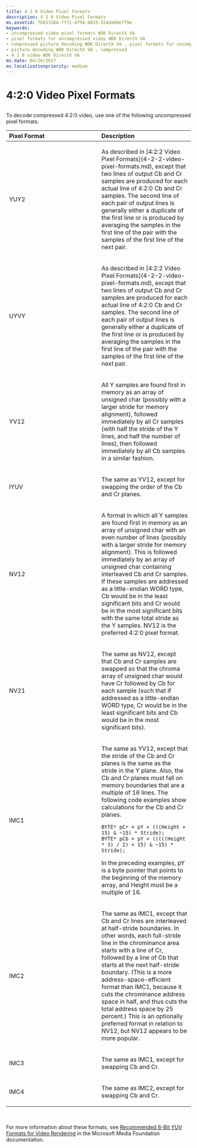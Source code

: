 ```yaml
---
title: 4 2 0 Video Pixel Formats
description: 4 2 0 Video Pixel Formats
ms.assetid: fb83336b-ff71-4f54-b833-324da60e7f9e
keywords:
- uncompressed video pixel formats WDK DirectX VA
- pixel formats for uncompressed video WDK DirectX VA
- compressed picture decoding WDK DirectX VA , pixel formats for uncompressed video
- picture decoding WDK DirectX VA , compressed
- 4 2 0 video WDK DirectX VA
ms.date: 04/20/2017
ms.localizationpriority: medium
---
```


# 4:2:0 Video Pixel Formats


## <span id="ddk_4_2_0_video_pixel_formats_gg"></span><span id="DDK_4_2_0_VIDEO_PIXEL_FORMATS_GG"></span>


To decode compressed 4:2:0 video, use one of the following uncompressed pixel formats.

<table>
<colgroup>
<col width="50%" />
<col width="50%" />
</colgroup>
<thead>
<tr class="header">
<th align="left">Pixel Format</th>
<th align="left">Description</th>
</tr>
</thead>
<tbody>
<tr class="odd">
<td align="left"><p>YUY2</p></td>
<td align="left"><p>As described in [4:2:2 Video Pixel Formats](4-2-2-video-pixel-formats.md), except that two lines of output Cb and Cr samples are produced for each actual line of 4:2:0 Cb and Cr samples. The second line of each pair of output lines is generally either a duplicate of the first line or is produced by averaging the samples in the first line of the pair with the samples of the first line of the next pair.</p></td>
</tr>
<tr class="even">
<td align="left"><p>UYVY</p></td>
<td align="left"><p>As described in [4:2:2 Video Pixel Formats](4-2-2-video-pixel-formats.md), except that two lines of output Cb and Cr samples are produced for each actual line of 4:2:0 Cb and Cr samples. The second line of each pair of output lines is generally either a duplicate of the first line or is produced by averaging the samples in the first line of the pair with the samples of the first line of the next pair.</p></td>
</tr>
<tr class="odd">
<td align="left"><p>YV12</p></td>
<td align="left"><p>All Y samples are found first in memory as an array of unsigned char (possibly with a larger stride for memory alignment), followed immediately by all Cr samples (with half the stride of the Y lines, and half the number of lines), then followed immediately by all Cb samples in a similar fashion.</p></td>
</tr>
<tr class="even">
<td align="left"><p>IYUV</p></td>
<td align="left"><p>The same as YV12, except for swapping the order of the Cb and Cr planes.</p></td>
</tr>
<tr class="odd">
<td align="left"><p>NV12</p></td>
<td align="left"><p>A format in which all Y samples are found first in memory as an array of unsigned char with an even number of lines (possibly with a larger stride for memory alignment). This is followed immediately by an array of unsigned char containing interleaved Cb and Cr samples. If these samples are addressed as a little-endian WORD type, Cb would be in the least significant bits and Cr would be in the most significant bits with the same total stride as the Y samples. NV12 is the preferred 4:2:0 pixel format.</p></td>
</tr>
<tr class="even">
<td align="left"><p>NV21</p></td>
<td align="left"><p>The same as NV12, except that Cb and Cr samples are swapped so that the chroma array of unsigned char would have Cr followed by Cb for each sample (such that if addressed as a little-endian WORD type, Cr would be in the least significant bits and Cb would be in the most significant bits).</p></td>
</tr>
<tr class="odd">
<td align="left"><p>IMC1</p></td>
<td align="left"><p>The same as YV12, except that the stride of the Cb and Cr planes is the same as the stride in the Y plane. Also, the Cb and Cr planes must fall on memory boundaries that are a multiple of 16 lines. The following code examples show calculations for the Cb and Cr planes.</p>
<pre space="preserve"><code>BYTE* pCr = pY + (((Height + 15) & ~15) * Stride);
BYTE* pCb = pY + (((((Height * 3) / 2) + 15) & ~15) * Stride);</code></pre>
<p>In the preceding examples, pY is a byte pointer that points to the beginning of the memory array, and Height must be a multiple of 16.</p></td>
</tr>
<tr class="even">
<td align="left"><p>IMC2</p></td>
<td align="left"><p>The same as IMC1, except that Cb and Cr lines are interleaved at half-stride boundaries. In other words, each full-stride line in the chrominance area starts with a line of Cr, followed by a line of Cb that starts at the next half-stride boundary. (This is a more address-space-efficient format than IMC1, because it cuts the chrominance address space in half, and thus cuts the total address space by 25 percent.) This is an optionally preferred format in relation to NV12, but NV12 appears to be more popular.</p></td>
</tr>
<tr class="odd">
<td align="left"><p>IMC3</p></td>
<td align="left"><p>The same as IMC1, except for swapping Cb and Cr.</p></td>
</tr>
<tr class="even">
<td align="left"><p>IMC4</p></td>
<td align="left"><p>The same as IMC2, except for swapping Cb and Cr.</p></td>
</tr>
</tbody>
</table>

 

For more information about these formats, see [Recommended 8-Bit YUV Formats for Video Rendering](https://msdn.microsoft.com/library/windows/desktop/dd206750) in the Microsoft Media Foundation documentation.

 

 





